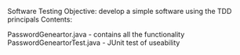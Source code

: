 Software Testing
Objective:
develop a simple software using the TDD principals
Contents:

PasswordGeneartor.java - contains all the functionality
PasswordGeneartorTest.java - JUnit test of useability
